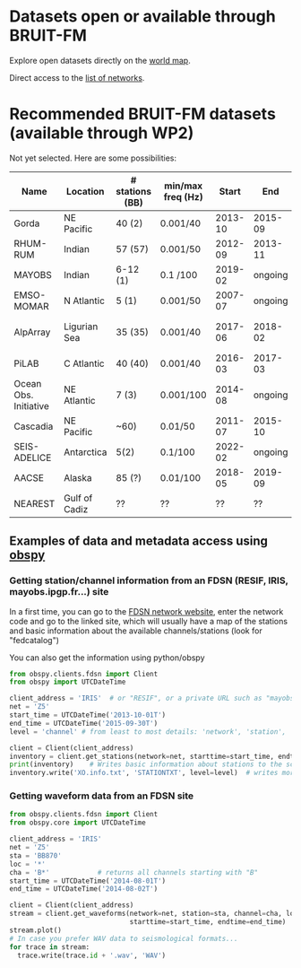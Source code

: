 # Datasets open or available through BRUIT-FM
Explore open datasets directly on the [world map](https://www.bruit-fm.org/obs_networks/world_map_inventory.html).

Direct access to the [list of networks](https://www.bruit-fm.org/obs_networks/network_list.html).

# Recommended BRUIT-FM datasets (available through WP2)
Not yet selected.  Here are some possibilities:

| Name | Location | # stations (BB) | min/max freq (Hz) | Start | End | Availabilty | Access |
| ---- | -------- | --------------- | ----------------  | ---------- | -------- | ----------- | ------ |
| Gorda | NE Pacific | 40 (2) | 0.001/40 | 2013-10 | 2015-09 | open | Z5 (IRIS) |
| RHUM-RUM | Indian | 57 (57) | 0.001/50 | 2012-09 | 2013-11 | open | YV (RESIF) |
| MAYOBS  | Indian | 6-12 (1) | 0.1 /100 | 2019-02 | ongoing | private | 1T (mayobs.ipgp.fr) |
| EMSO-MOMAR | N Atlantic | 5 (1) | 0.001/50 | 2007-07 | ongoing | public | 4G (RESIF) |
| AlpArray | Ligurian Sea | 35 (35) | 0.001/40 | 2017-06 | 2018-02 | public starting April 2022 | Z3 (RESIF) |
| PiLAB | C Atlantic | 40 (40) | 0.001/40 | 2016-03 | 2017-03 | embargoed | XS (IRIS & Wayne?) |
| Ocean	Obs. Initiative | NE Atlantic | 7 (3) | 0.001/100 | 2014-08 | ongoing | public | OO (IRIS) |
| Cascadia | NE Pacific | ~60) | 0.01/50 | 2011-07 | 2015-10 | public | 7D (IRIS) |
| SEIS-ADELICE | Antarctica | 5(2) | 0.1/100 | 2022-02 | ongoing | embargoed| through Guilhem |
| AACSE | Alaska | 85 (?) | 0.01/100 | 2018-05 | 2019-09 | open| XO (IRIS) |
| NEAREST | Gulf of Cadiz | ?? | ?? | ?? | ?? | private| shared |

## Examples of data and metadata access using [obspy](https://github.com/obspy/obspy/wiki/)

### Getting station/channel information from an FDSN (RESIF, IRIS, mayobs.ipgp.fr...) site
In a first time, you can go to the [FDSN network website](http://www.fdsn.org/networks/), enter the network code and go to the linked site, which will usually have a map of the stations and basic information about the available channels/stations (look for "fedcatalog")

You can also get the information using python/obspy
```python
from obspy.clients.fdsn import Client
from obspy import UTCDateTime

client_address = 'IRIS'  # or "RESIF", or a private URL such as "mayobs.ipgp.fr", if you have access to it
net = 'Z5'
start_time = UTCDateTime('2013-10-01T')
end_time = UTCDateTime('2015-09-30T')
level = 'channel' # from least to most details: 'network', 'station', 'channel', 'response'

client = Client(client_address)
inventory = client.get_stations(network=net, starttime=start_time, endtime=end_time, level=level)
print(inventory)    # Writes basic information about stations to the screen
inventory.write('XO.info.txt', 'STATIONTXT', level=level)  # writes more detailed info to XO.info.txt
```

### Getting waveform data from an FDSN site
```python
from obspy.clients.fdsn import Client
from obspy.core import UTCDateTime

client_address = 'IRIS'
net = 'Z5'
sta = 'BB870'
loc = '*'
cha = 'B*'            # returns all channels starting with "B"
start_time = UTCDateTime('2014-08-01T')
end_time = UTCDateTime('2014-08-02T')

client = Client(client_address)
stream = client.get_waveforms(network=net, station=sta, channel=cha, location=loc,
                              starttime=start_time, endtime=end_time)
stream.plot()
# In case you prefer WAV data to seismological formats...
for trace in stream:
  trace.write(trace.id + '.wav', 'WAV')
```
